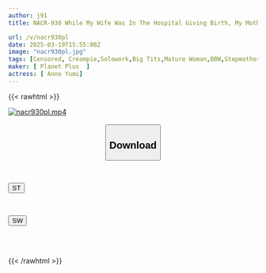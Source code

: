 ```yaml
---
author: j91
title: NACR-930 While My Wife Was In The Hospital Giving Birth, My Mother-in-law Helped Me With The Housework In An Unprotected State, And I Became Aroused And Impregnated Her. Yumi Yasuno

url: /v/nacr930pl
date: 2025-03-19T15:55:00Z
image: "nacr930pl.jpg"
tags: [Censored, Creampie,Solowork,Big Tits,Mature Woman,BBW,Stepmother	]
maker: [ Planet Plus  ]
actress: [ Anno Yumi]
---
```



{{< rawhtml >}}

<div class="video" data-videoid="0dDwebG8XvUelb">
    <a href="javascript:;">
        <img src="/v/nacr930pl/nacr930pl.jpg" width="WIDTH" height="HEIGHT" alt="nacr930pl.mp4" loading="lazy">
    </a>
</div>

<script type="text/javascript" src="https://j91.asia/asset/on-demand-st.js"></script>

<br>
  <link rel="stylesheet" href="https://j91.asia/asset/bs5.css">
  
  <center>
  <button class="btn btn-primary" type="button" data-bs-toggle="collapse" data-bs-target=".multi-collapse" aria-expanded="false" aria-controls="multiCollapseExample1 multiCollapseExample2"><h2>Download</h2></button></center>
</p>
<div class="row">
  <div class="col">
    <div class="collapse multi-collapse" id="multiCollapseExample1">
      <div class="card card-body">
	      	      <br>
<div class="buttons">  
<p><a href="/v/nacr930pl/st.html" target="_blank"><button class="btn-hover color-3"><i class="fa fa-download"></i> ST</button></a></p></div>
    </div>
  </div>
</div>
  <div class="col">
    <div class="collapse multi-collapse" id="multiCollapseExample2">
      <div class="card card-body">
	      <br>
<div class="buttons">
<p><a href="/v/nacr930pl/sw.html" target="_blank"><button class="btn-hover color-2"><i class="fa fa-download"></i> SW</button></a></p></div>
<br><br>
      </div>
    </div>
  </div>
</div>

{{< /rawhtml >}}